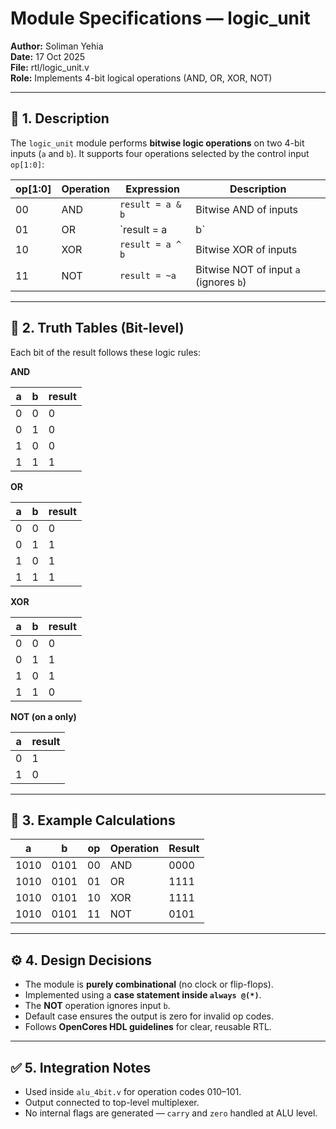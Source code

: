 # Module Specifications — logic_unit

**Author:** Soliman Yehia  
**Date:** 17 Oct 2025  
**File:** rtl/logic_unit.v  
**Role:** Implements 4-bit logical operations (AND, OR, XOR, NOT)

---

## 🧩 1. Description
The `logic_unit` module performs **bitwise logic operations** on two 4-bit inputs (`a` and `b`).
It supports four operations selected by the control input `op[1:0]`:

| op[1:0] | Operation | Expression | Description |
|----------|------------|-------------|--------------|
| 00 | AND | `result = a & b` | Bitwise AND of inputs |
| 01 | OR  | `result = a | b` | Bitwise OR of inputs |
| 10 | XOR | `result = a ^ b` | Bitwise XOR of inputs |
| 11 | NOT | `result = ~a`   | Bitwise NOT of input `a` (ignores `b`) |

---

## 🔢 2. Truth Tables (Bit-level)
Each bit of the result follows these logic rules:

**AND**

| a | b | result |
|---|---|---------|
| 0 | 0 | 0 |
| 0 | 1 | 0 |
| 1 | 0 | 0 |
| 1 | 1 | 1 |

**OR**

| a | b | result |
|---|---|---------|
| 0 | 0 | 0 |
| 0 | 1 | 1 |
| 1 | 0 | 1 |
| 1 | 1 | 1 |

**XOR**

| a | b | result |
|---|---|---------|
| 0 | 0 | 0 |
| 0 | 1 | 1 |
| 1 | 0 | 1 |
| 1 | 1 | 0 |

**NOT (on a only)**

| a | result |
|---|---------|
| 0 | 1 |
| 1 | 0 |

---

## 🧮 3. Example Calculations
| a | b | op | Operation | Result |
|---|---|----|------------|--------|
| 1010 | 0101 | 00 | AND | 0000 |
| 1010 | 0101 | 01 | OR  | 1111 |
| 1010 | 0101 | 10 | XOR | 1111 |
| 1010 | 0101 | 11 | NOT | 0101 |

---

## ⚙️ 4. Design Decisions
- The module is **purely combinational** (no clock or flip-flops).  
- Implemented using a **case statement inside `always @(*)`**.  
- The **NOT** operation ignores input `b`.  
- Default case ensures the output is zero for invalid op codes.  
- Follows **OpenCores HDL guidelines** for clear, reusable RTL.

---

## ✅ 5. Integration Notes
- Used inside `alu_4bit.v` for operation codes 010–101.  
- Output connected to top-level multiplexer.  
- No internal flags are generated — `carry` and `zero` handled at ALU level.
